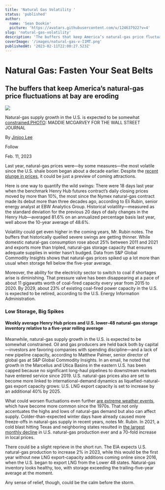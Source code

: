 ```yaml
---
title: 'Natural Gas Volatility '
status: 'published'
author:
  name: 'Sean Dookie'
  picture: 'https://avatars.githubusercontent.com/u/124637922?v=4'
slug: 'natural-gas-volatility'
description: 'The buffers that keep America’s natural-gas price fluctuations at bay are eroding'
coverImage: '/images/natural-gas-v-I1MT.png'
publishedAt: '2023-02-11T22:00:27.523Z'
---
```


# Natural Gas: Fasten Your Seat Belts

## The buffers that keep America’s natural-gas price fluctuations at bay are eroding

![](https://images.wsj.net/im-720080?width=860&height=573)

Natural-gas supply growth in the U.S. is expected to be somewhat [constrained.PHOTO](http://constrained.PHOTO): MADDIE MCGARVEY FOR THE WALL STREET JOURNAL

By [Jinjoo Lee](https://www.wsj.com/news/author/jinjoo-lee)

Follow

Feb. 11, 2023

Last year, natural-gas prices were—by some measures—the most volatile since the U.S. shale boom began about a decade earlier. Despite the [recent plunge in prices](https://www.wsj.com/articles/natural-gas-prices-plunge-as-unseasonably-warm-weather-is-forecast-11672808996?mod=article_inline), it could be just a preview of coming attractions.

Here is one way to quantify the wild swings: There were 18 days last year when the benchmark Henry Hub futures contract’s daily closing prices moved by more than 10%, the most since the Nymex natural-gas contract made its debut more than three decades ago, according to Eli Rubin, senior energy analyst at EBW Analytics Group. Historical volatility—measured as the standard deviation for the previous 20 days of daily changes in the Henry Hub—averaged 81.6% on an annualized percentage basis last year, well above the 10-year average of 48.6%.

Volatility could get even higher in the coming years, Mr. Rubin notes. The buffers that historically quelled severe swings are getting thinner. While domestic natural-gas consumption rose about 25% between 2011 and 2021 and exports more than tripled, natural-gas storage capacity that ensures adequate supplies in winter hasn’t budged. Data from S&P Global Commodity Insights shows that natural-gas prices spiked up a lot more than usual when storage fell below the five-year average.

Moreover, the ability for the electricity sector to switch to coal if shortages arise is diminishing. That pressure valve has been disappearing at a pace of about 11 gigawatts worth of coal-fired capacity every year from 2015 to 2020. By 2029, about 23% of existing coal-fired power capacity in the U.S. is expected to be retired, according to the U.S. Energy Information Administration.

### **Low Storage, Big Spikes**

#### Weekly average Henry Hub prices and U.S. lower-48 natural-gas storage inventory relative to a five-year rolling average

Meanwhile, natural-gas supply growth in the U.S. is expected to be somewhat constrained. Oil and gas producers are held back both by capital—investors are favoring companies with spending discipline—and a lack of new pipeline capacity, according to Matthew Palmer, senior director of global gas at S&P Global Commodity Insights. In an email, he noted that growth in the Marcellus and Utica Basins in the eastern U.S. has been capped because no significant long-haul pipelines to downstream markets have entered service since 2019. U.S. natural-gas prices also are set to become more linked to international-demand dynamics as liquefied-natural-gas export capacity grows: U.S. LNG export capacity is set to increase by an additional 40% by 2025.

What could worsen fluctuations even further [are extreme weather events](https://www.epa.gov/climate-indicators/weather-climate), which have become more common since the 1970s. That not only accentuates the highs and lows of natural-gas demand but also can affect supply. Colder-than-expected winter days have already caused more freeze-offs in natural-gas supply in recent years, notes Mr. Rubin. In 2021, a cold blast hitting Texas and neighboring states resulted in [the largest monthly decline](https://www.eia.gov/todayinenergy/detail.php?id=47896) in U.S. natural-gas production ever and a 70-fold increase in local prices.

There could be a slight reprieve in the short run. The EIA expects U.S. natural-gas production to increase 2% in 2023, while this would be the first year without new LNG export-capacity additions coming online since 2016, when the U.S. began to export LNG from the Lower 48 states. Natural-gas inventory looks healthy, too, with storage exceeding the trailing-five-year average at the moment.

Any sense of relief, though, could be the calm before the storm.

